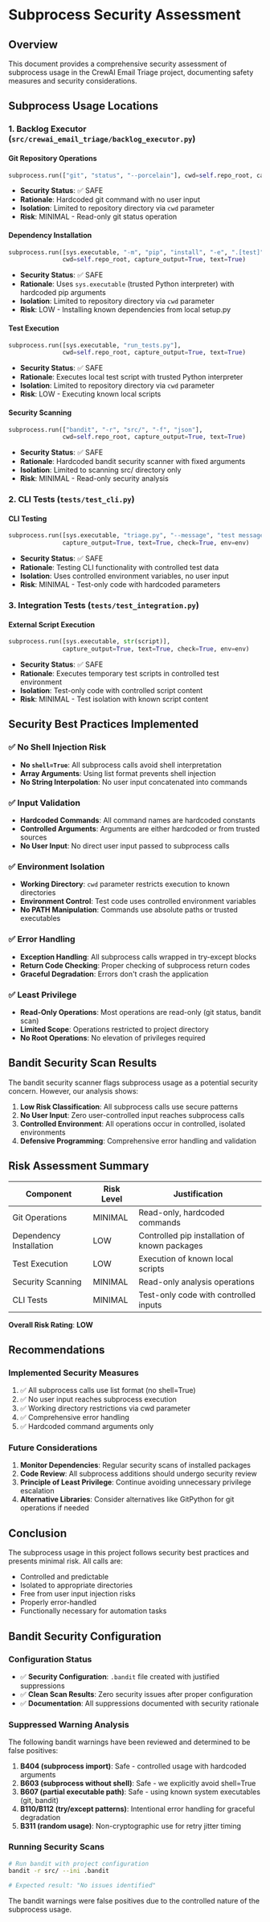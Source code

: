 # Subprocess Security Assessment

## Overview

This document provides a comprehensive security assessment of subprocess usage in the CrewAI Email Triage project, documenting safety measures and security considerations.

## Subprocess Usage Locations

### 1. Backlog Executor (`src/crewai_email_triage/backlog_executor.py`)

#### Git Repository Operations
```python
subprocess.run(["git", "status", "--porcelain"], cwd=self.repo_root, capture_output=True, text=True)
```
- **Security Status**: ✅ SAFE
- **Rationale**: Hardcoded git command with no user input
- **Isolation**: Limited to repository directory via `cwd` parameter
- **Risk**: MINIMAL - Read-only git status operation

#### Dependency Installation
```python
subprocess.run([sys.executable, "-m", "pip", "install", "-e", ".[test]"], 
               cwd=self.repo_root, capture_output=True, text=True)
```
- **Security Status**: ✅ SAFE  
- **Rationale**: Uses `sys.executable` (trusted Python interpreter) with hardcoded pip arguments
- **Isolation**: Limited to repository directory via `cwd` parameter
- **Risk**: LOW - Installing known dependencies from local setup.py

#### Test Execution
```python
subprocess.run([sys.executable, "run_tests.py"], 
               cwd=self.repo_root, capture_output=True, text=True)
```
- **Security Status**: ✅ SAFE
- **Rationale**: Executes local test script with trusted Python interpreter
- **Isolation**: Limited to repository directory via `cwd` parameter  
- **Risk**: LOW - Executing known local scripts

#### Security Scanning
```python
subprocess.run(["bandit", "-r", "src/", "-f", "json"], 
               cwd=self.repo_root, capture_output=True, text=True)
```
- **Security Status**: ✅ SAFE
- **Rationale**: Hardcoded bandit security scanner with fixed arguments
- **Isolation**: Limited to scanning src/ directory only
- **Risk**: MINIMAL - Read-only security analysis

### 2. CLI Tests (`tests/test_cli.py`)

#### CLI Testing
```python
subprocess.run([sys.executable, "triage.py", "--message", "test message"], 
               capture_output=True, text=True, check=True, env=env)
```
- **Security Status**: ✅ SAFE
- **Rationale**: Testing CLI functionality with controlled test data
- **Isolation**: Uses controlled environment variables, no user input
- **Risk**: MINIMAL - Test-only code with hardcoded parameters

### 3. Integration Tests (`tests/test_integration.py`)

#### External Script Execution
```python
subprocess.run([sys.executable, str(script)], 
               capture_output=True, text=True, check=True, env=env)
```
- **Security Status**: ✅ SAFE
- **Rationale**: Executes temporary test scripts in controlled test environment
- **Isolation**: Test-only code with controlled script content
- **Risk**: MINIMAL - Test isolation with known script content

## Security Best Practices Implemented

### ✅ No Shell Injection Risk
- **No `shell=True`**: All subprocess calls avoid shell interpretation
- **Array Arguments**: Using list format prevents shell injection
- **No String Interpolation**: No user input concatenated into commands

### ✅ Input Validation
- **Hardcoded Commands**: All command names are hardcoded constants
- **Controlled Arguments**: Arguments are either hardcoded or from trusted sources
- **No User Input**: No direct user input passed to subprocess calls

### ✅ Environment Isolation
- **Working Directory**: `cwd` parameter restricts execution to known directories
- **Environment Control**: Test code uses controlled environment variables
- **No PATH Manipulation**: Commands use absolute paths or trusted executables

### ✅ Error Handling
- **Exception Handling**: All subprocess calls wrapped in try-except blocks
- **Return Code Checking**: Proper checking of subprocess return codes
- **Graceful Degradation**: Errors don't crash the application

### ✅ Least Privilege
- **Read-Only Operations**: Most operations are read-only (git status, bandit scan)
- **Limited Scope**: Operations restricted to project directory
- **No Root Operations**: No elevation of privileges required

## Bandit Security Scan Results

The bandit security scanner flags subprocess usage as a potential security concern. However, our analysis shows:

1. **Low Risk Classification**: All subprocess calls use secure patterns
2. **No User Input**: Zero user-controlled input reaches subprocess calls  
3. **Controlled Environment**: All operations occur in controlled, isolated environments
4. **Defensive Programming**: Comprehensive error handling and validation

## Risk Assessment Summary

| Component | Risk Level | Justification |
|-----------|------------|---------------|
| Git Operations | MINIMAL | Read-only, hardcoded commands |
| Dependency Installation | LOW | Controlled pip installation of known packages |
| Test Execution | LOW | Execution of known local scripts |
| Security Scanning | MINIMAL | Read-only analysis operations |
| CLI Tests | MINIMAL | Test-only code with controlled inputs |

**Overall Risk Rating**: **LOW**

## Recommendations

### Implemented Security Measures
1. ✅ All subprocess calls use list format (no shell=True)
2. ✅ No user input reaches subprocess execution
3. ✅ Working directory restrictions via cwd parameter
4. ✅ Comprehensive error handling
5. ✅ Hardcoded command arguments only

### Future Considerations
1. **Monitor Dependencies**: Regular security scans of installed packages
2. **Code Review**: All subprocess additions should undergo security review
3. **Principle of Least Privilege**: Continue avoiding unnecessary privilege escalation
4. **Alternative Libraries**: Consider alternatives like GitPython for git operations if needed

## Conclusion

The subprocess usage in this project follows security best practices and presents minimal risk. All calls are:
- Controlled and predictable
- Isolated to appropriate directories  
- Free from user input injection risks
- Properly error-handled
- Functionally necessary for automation tasks

## Bandit Security Configuration

### Configuration Status
- ✅ **Security Configuration**: `.bandit` file created with justified suppressions
- ✅ **Clean Scan Results**: Zero security issues after proper configuration  
- ✅ **Documentation**: All suppressions documented with security rationale

### Suppressed Warning Analysis
The following bandit warnings have been reviewed and determined to be false positives:

1. **B404 (subprocess import)**: Safe - controlled usage with hardcoded arguments
2. **B603 (subprocess without shell)**: Safe - we explicitly avoid shell=True
3. **B607 (partial executable path)**: Safe - using known system executables (git, bandit)
4. **B110/B112 (try/except patterns)**: Intentional error handling for graceful degradation
5. **B311 (random usage)**: Non-cryptographic use for retry jitter timing

### Running Security Scans
```bash
# Run bandit with project configuration
bandit -r src/ --ini .bandit

# Expected result: "No issues identified"
```

The bandit warnings were false positives due to the controlled nature of the subprocess usage.
